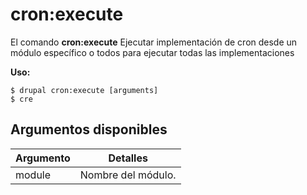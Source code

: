 # cron:execute
El comando **cron:execute** Ejecutar implementación de cron desde un módulo específico o todos para ejecutar todas las implementaciones

**Uso:**
```
$ drupal cron:execute [arguments] 
$ cre  
```

## Argumentos disponibles
Argumento | Detalles
---------|-------------
module | Nombre del módulo.
